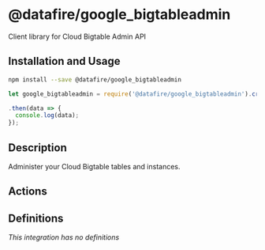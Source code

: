 # @datafire/google_bigtableadmin

Client library for Cloud Bigtable Admin API

## Installation and Usage
```bash
npm install --save @datafire/google_bigtableadmin
```
```js
let google_bigtableadmin = require('@datafire/google_bigtableadmin').create();

.then(data => {
  console.log(data);
});
```

## Description

Administer your Cloud Bigtable tables and instances.

## Actions



## Definitions

*This integration has no definitions*
